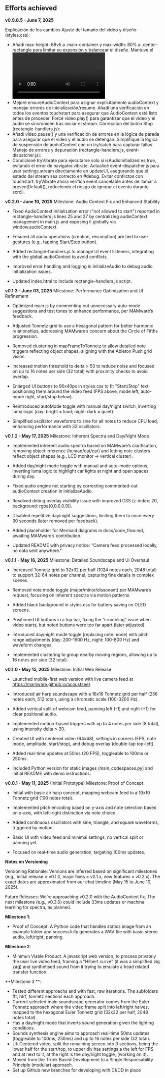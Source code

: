 ## Efforts achieved

**v0.9.8.5 - June 7, 2025**

Explicación de los cambios
Ajuste del tamaño del video y diseño (styles.css):
- Añadí max-height: 68vh a .main-container y max-width: 80% a .center-rectangle para limitar su expansión y balancear el diseño.
Mantuve el <video> en 200x150px (150x112px en < 600px), que parece adecuado según la captura.
overflow: hidden en body y .main-container previene el scroll, evitando conflictos con touchstart.
Corrección del audio (rectangle-handlers.js):
- Mejoré ensureAudioContext para asignar explícitamente audioContext y manejar errores de inicialización/resume.
Añadí una verificación en todos los eventos touchstart para asegurar que AudioContext esté listo antes de proceder.
Forcé video.play() para garantizar que el video y el audio se sincronicen tras iniciar el stream.
Corrección del botón Stop (rectangle-handlers.js):
- Añadí video.pause() y una verificación de errores en la lógica de parada para asegurar que el video y el audio se detengan.
Simplifiqué la lógica de suspensión de audioContext con un try/catch para capturar fallos.
Manejo de errores y depuración (rectangle-handlers.js, event-dispatcher.js):
- Condicioné tryVibrate para ejecutarse solo si isAudioInitialized es true, evitando el error de navigator.vibrate.
Actualicé event-dispatcher.js para usar settings.stream directamente en updateUI, asegurando que el estado del stream sea correcto en #debug.
Evitar conflictos con touchstart:
tryVibrate ahora verifica event.cancelable antes de llamar a preventDefault(), reduciendo el riesgo de ignorar el evento durante scroll.


**v0.2.0 - June 10, 2025**
Milestone: Audio Context Fix and Enhanced Stability
- Fixed AudioContext initialization error ("not allowed to start") reported in rectangle-handlers.js lines 25 and 27 by centralizing audioContext management in main.js and exposing it globally via window.audioContext.

- Ensured all audio operations (creation, resumption) are tied to user gestures (e.g., tapping Start/Stop button).

- Added rectangle-handlers.js to manage UI event listeners, integrating with the global audioContext to avoid conflicts.

- Improved error handling and logging in initializeAudio to debug audio initialization issues.

- Updated index.html to include rectangle-handlers.js script.

**v0.1.3 - June 03, 2025**
Milestone: Performance Optimization and UI Refinement
- Optimized main.js by commenting out unnecessary auto-mode suggestions and test tones to enhance performance, per MAMware’s feedback.

- Adjusted Tonnetz grid to use a hexagonal pattern for better harmonic relationships, addressing MAMware’s concern about the Circle of Fifths progression.

- Removed clustering in mapFrameToTonnetz to allow detailed note triggers reflecting object shapes, aligning with the Ableton Push grid vision.

- Increased motion threshold to delta > 50 to reduce noise and focused on up to 16 notes per side (32 total) with proximity checks to avoid overlap.

- Enlarged UI buttons to 90x40px in styles.css to fit "Start/Stop" text, positioning them around the video feed (FPS above, mode left, auto-mode right, start/stop below).

- Reintroduced autoMode toggle with manual day/night switch, inverting luma logic (day: bright = loud; night: dark = quiet).

- Simplified oscillator waveforms to sine for all notes to reduce CPU load, enhancing performance with 32 oscillators.

**v0.1.2 - May 17, 2025**
Milestone: Inherent Spectra and Day/Night Mode
- Implemented inherent audio spectra based on MAMware’s clarification, removing object inference (human/cat/car) and letting note clusters reflect object shapes (e.g., LCD monitor → vertical cluster).

- Added day/night mode toggle with manual and auto-mode options, inverting luma logic to highlight car lights at night and open spaces during day.

- Fixed audio engine not starting by correcting commented-out audioContext creation in initializeAudio.

- Resolved debug overlay visibility issue with improved CSS (z-index: 20, background: rgba(0,0,0,0.9)).

- Disabled repetitive day/night suggestions, limiting them to once every 30 seconds (later removed per feedback).

- Added placeholder for Mermaid diagrams in docs/code_flow.md, awaiting MAMware’s contribution.

- Updated README with privacy notice: "Camera feed processed locally, no data sent anywhere."

**v0.1.1 - May 16, 2025**
Milestone: Detailed Soundscape and UI Overhaul
- Increased Tonnetz grid to 32x32 per half (1024 notes each, 2048 total) to support 32-64 notes per channel, capturing fine details in complex scenes.

- Removed note mode toggle (major/minor/dissonant) per MAMware’s request, focusing on inherent spectra via motion patterns.

- Added black background in styles.css for battery saving on OLED screens.

- Positioned UI buttons in a top bar, fixing the “crumbling” issue when video starts, but noted buttons were too far apart (later adjusted).

- Introduced day/night mode toggle (replacing note mode) with pitch range adjustments (day: 200-1600 Hz, night: 100-800 Hz) and waveform changes.

- Implemented clustering to group nearby moving regions, allowing up to 16 notes per side (32 total).

**v0.1.0 - May 15, 2025**
Milestone: Initial Web Release
- Launched mobile-first web version with live camera feed at https://mamware.github.io/acoustsee/.

- Introduced air harp soundscape with a 16x16 Tonnetz grid per half (256 notes each, 512 total), using a chromatic scale (100-3200 Hz).

- Added vertical split of webcam feed, panning left (-1) and right (+1) for clear positional audio.

- Implemented motion-based triggers with up to 4 notes per side (8 total), using intensity delta > 30.

- Created UI with centered video (64x48), settings in corners (FPS, note mode, amplitude, start/stop), and debug overlay (double-tap top-left).

- Added real-time updates at 50ms (20 FPS), toggleable to 100ms or 250ms.

- Included Python version for static images (main_codespaces.py) and initial README with demo instructions.

**v0.0.1 - May 11, 2025** (Initial Prototype)
Milestone: Proof of Concept
- Initial with basic air harp concept, mapping webcam feed to a 10x10 Tonnetz grid (100 notes total).

- Implemented pitch encoding based on y-axis and note selection based on x-axis, with left-right distinction via note choice.

- Added continuous oscillators with sine, triangle, and square waveforms, triggered by motion.

- Basic UI with video feed and minimal settings, no vertical split or panning yet.

- Focused on real-time audio generation, targeting 100ms updates.

**Notes on Versioning**
  
  Versioning Rationale: Versions are inferred based on significant milestones (e.g., initial release = v0.1.0, major fixes = v0.1.x, new features = v0.2.x). The exact dates are approximated from our chat timeline (May 15 to June 10, 2025).

  Future Releases: We’re approaching v0.2.0 with the AudioContext fix. The next milestone (e.g., v0.3.0) could include 33ms updates or machine learning for spectra, as planned.

**Milestone 1**:

- Proof of Concept. A Python code that handles statics image from an example folder and successfully generates a WAV file with basic stereo audio, left/right, panning.

**Milestone 2**: 

- Minimun Viable Product. A javascript web version, to process privately the user live video feed, framing a "Hilbert curve" (it was a simplified zig zag) and synthetised sound from it trying to emulate a head related transfer function.

**Milestone 3 **: 

- Tested different approachs and with fast, raw iterations. The subfolders fft, htrf, tonnetz sections each approach.  
- Current selected main soundscape generator comes from the Euler Tonnetz approach where the video frame split into left/right halves, mapped to the hexagonal Euler Tonnetz grid (32x32 per half, 2048 notes total).
- Has a day/night mode that inverts sound generation given the lighting conditions.
- Sounds synthesis engine aims to approach real-time 50ms updates (toggleable to 100ms, 250ms) and up to 16 notes per side (32 total).
- UI: Centered video, split the remaining screen into 3 sections, being the lower half for the start/top, to upper div has settings a the left for FPS and at next to it, at the right is the day/night toggle, (working on it).
- Moved from the Trunk Based Development to a Single Responsability Principle (modular) approach.
- Set up Github new branches for developing with CI/CD in place

